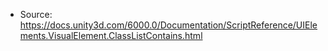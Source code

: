 * Source: https://docs.unity3d.com/6000.0/Documentation/ScriptReference/UIElements.VisualElement.ClassListContains.html



